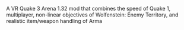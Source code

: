 A VR Quake 3 Arena 1.32 mod that combines the speed of Quake 1, multiplayer, non-linear objectives of Wolfenstein: Enemy Territory, and realistic item/weapon handling of Arma